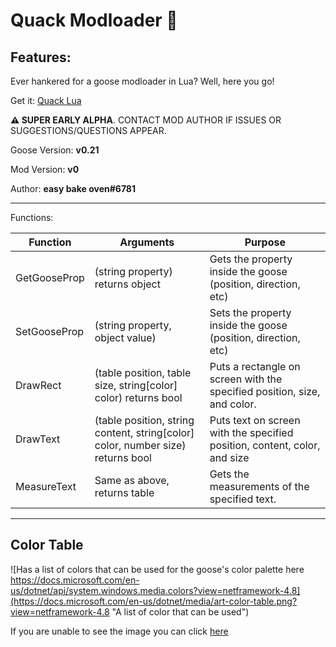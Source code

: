 # Quack Modloader 🦆

## Features:
Ever hankered for a goose modloader in Lua? Well, here you go!

Get it: [Quack Lua](https://github.com/DesktopGooseUnofficial/ResourceHub/releases/download/quack-v0/QUACK_LUA.zip)

**⚠ SUPER EARLY ALPHA**. CONTACT MOD AUTHOR IF ISSUES OR SUGGESTIONS/QUESTIONS APPEAR.

Goose Version: **v0.21**

Mod Version: **v0**

Author: **easy bake oven#6781**

---
Functions:

| Function     | Arguments                                                                       | Purpose                                                                   |
|--------------|---------------------------------------------------------------------------------|---------------------------------------------------------------------------|
| GetGooseProp | (string property) returns object                                                       | Gets the property inside the goose (position, direction, etc)             |
| SetGooseProp | (string property, object value)                                                 | Sets the property inside the goose (position, direction, etc)             |
| DrawRect     | (table position, table size, string[color] color) returns bool                  | Puts a rectangle on screen with the specified position, size, and color.  |
| DrawText     | (table position, string content, string[color] color, number size) returns bool | Puts text on screen with the specified position, content, color, and size |
| MeasureText  | Same as above, returns table                                                    | Gets the measurements of the specified text.                              |

---

## Color Table
![Has a list of colors that can be used for the goose's color palette here https://docs.microsoft.com/en-us/dotnet/api/system.windows.media.colors?view=netframework-4.8](https://docs.microsoft.com/en-us/dotnet/media/art-color-table.png?view=netframework-4.8 "A  list of color that can be used")

If you are unable to see the image you can click [here](https://docs.microsoft.com/en-us/dotnet/api/system.windows.media.colors?view=netframework-4.8)

